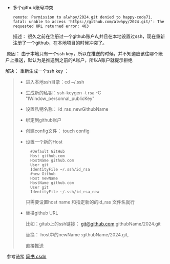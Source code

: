 - 多个github账号冲突

  ```git
  remote: Permission to alwhpy/2024.git denied to happy-code71.
  fatal: unable to access 'https://github.com/alwhpy/2024.git/': The requested URL returned error: 403
  ```

  描述： 很久之前在注册过一个github账户A,并且在本地设置过ssh，现在重新注册了一个github，在本地项目的时候冲突了。

​		原因： 由于本地只有一个ssh key，所以在推送的时候，并不知道应该往哪个账户上推送，默认为是推送到之前的A账户，所以A账户就提示拒绝

解决： 重新生成一个ssh key ：

> - 进入本地ssh目录：cd ~/.ssh
>
> - 生成新的私钥：ssh-keygen -t rsa -C "IWindow_personnal_publicKey"
>
> - 设置私钥名称： id_ras_newGithubName
>
> - 绑定到github账户
>
> - 创建config文件： touch config
>
> - 设置一个新的Host
>
>   ```git
>     #Default GitHub
>     Host github.com
>     HostName github.com
>     User git
>     IdentityFile ~/.ssh/id_rsa
>     #new Github 
>     Host newName
>     HostName github.com
>     User git
>     IdentityFile ~/.ssh/id_rsa_new
>   ```
>
>   只需要设置host name 和指定新的的id_ras 文件名就行
>
> - 替换github URL 
>
>   比如：gitub上的ssh链接： git@github.com:githubName/2024.git
>
>   替换： host中的newName :githubName/2024.git,
>
>   直接推送

​	参考链接 [简书 ](https://www.jianshu.com/p/12badb7e6c10) [csdn](https://blog.csdn.net/ltstud/article/details/77895382)

